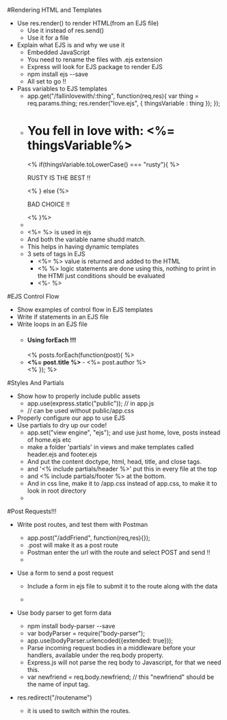 #Rendering HTML and Templates

* Use res.render() to render HTML(from an EJS file)
    * Use it instead of res.send()
    * Use it for a file
* Explain what EJS is and why we use it
    * Embedded JavaScript
    * You need to rename the files with .ejs extension
    * Express will look for EJS package to render EJS
    * npm install ejs --save
    * All set to go !!
* Pass variables to EJS templates
    * app.get("/fallinlovewith/:thing", function(req,res){
        var thing = req.params.thing;
            res.render("love.ejs", {
                thingsVariable : thing
            });
        });
    * <h1>You fell in love with: <%= thingsVariable%></h1>
        <% if(thingsVariable.toLowerCase() === "rusty"){ %>
            <p>RUSTY IS THE BEST !!</p>
        <% } else {%>
            <p>BAD CHOICE !!</p>
        <% }%>
    *
    * <%= %> is used in ejs
    * And both the variable name shudd match.
    * This helps in having dynamic templates
    * 3 sets of tags in EJS
        * <%= %> value is returned and added to the HTML
        * <% %> logic statements are done using this, 
            nothing to print in the HTMl just conditions should be evaluated
        * <%- %>

#EJS Control Flow

* Show examples of control flow in EJS templates
* Write if statements in an EJS file
* Write loops in an EJS file
    * <h4> Using forEach !!!</h4>
        <% posts.forEach(function(post){ %>
            <li><strong><%= post.title %> </strong> - <%= post.author %></li>
        <% }); %> 

#Styles And Partials

* Show how to properly include public assets
    * app.use(express.static("public")); // in app.js
    * <link rel="stylesheet" href="app.css"> // can be used without public/app.css
* Properly configure our app to use EJS
* Use partials to dry up our code!
    * app.set("view engine", "ejs"); and use just home, love, posts instead of home.ejs etc
    * make a folder 'partials' in views and make templates called header.ejs and footer.ejs
    * And put the content doctype, html, head, title, and close tags.
    * and '<% include partials/header %>' put this in every file at the top
    * and <% include partials/footer %> at the bottom.
    * And in css line, make it to /app.css instead of app.css, to make it to look in root directory
    * 


#Post Requests!!!

* Write post routes, and test them with Postman
    *   app.post("/addFriend", function(req,res){});
    *   .post will make it as a post route
    *   Postman enter the url with the route and select POST and send !!
    *   
* Use a form to send a post request
    *   Include a form in ejs file to submit it to the route along with the data
    *   <form action="/addFriend" method="post">   

* Use body parser to get form data
    * npm install body-parser --save
    * var bodyParser = require("body-parser");
    * app.use(bodyParser.urlencoded({extended: true}));
    * Parse incoming request bodies in a middleware before your handlers, available under the req.body property.
    * Express.js will not parse the req body to Javascript, for that we need this.
    * var newfriend = req.body.newfriend; // this "newfriend" should be the name of input tag.
* res.redirect("/routename")
    * it is used to switch within the routes. 